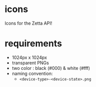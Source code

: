 # icons

Icons for the Zetta API!

# requirements

- 1024px x 1024px
- transparent PNGs
- two color : black (#000) & white (#fff) 
- naming convention:
  - `<device-type>-<device-state>.png`
